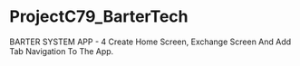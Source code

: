 # ProjectC79_BarterTech
BARTER SYSTEM APP - 4 Create Home Screen, Exchange Screen And Add Tab Navigation To The App.
